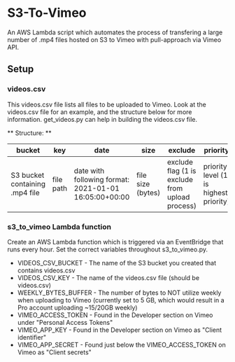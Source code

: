 # S3-To-Vimeo

An AWS Lambda script which automates the process of transfering a large number of .mp4 files hosted on S3 to Vimeo with pull-approach via Vimeo API.

## Setup

### videos.csv

This videos.csv file lists all files to be uploaded to Vimeo. Look at the videos.csv file for an example, and the structure below for more information.
get_videos.py can help in building the videos.csv file.

** Structure: **

| **bucket** | **key** | **date** | **size** | **exclude** | **priority** | **uploaded** |
| ---------- | ------- | -------- | -------- | ----------- | ------------ | ------------ |
| S3 bucket containing .mp4 file | file path | date with following format: 2021-01-01 16:05:00+00:00 | file size (bytes) | exclude flag (1 is exclude from upload process) | priority level (1 is highest priority) | uploaded flag (1 is already uploaded)

### s3_to_vimeo Lambda function

Create an AWS Lambda function which is triggered via an EventBridge that runs every hour. Set the correct variables throughout s3_to_vimeo.py.

* VIDEOS_CSV_BUCKET - The name of the S3 bucket you created that contains videos.csv
* VIDEOS_CSV_KEY - The name of the videos.csv file (should be videos.csv)
* WEEKLY_BYTES_BUFFER - The number of bytes to NOT utilize weekly when uploading to Vimeo (currently set to 5 GB, which would result in a Pro account uploading ~15/20GB weekly)
* VIMEO_ACCESS_TOKEN - Found in the Developer section on Vimeo under "Personal Access Tokens"
* VIMEO_APP_KEY - Found in the Developer section on Vimeo as "Client identifier"
* VIMEO_APP_SECRET - Found just below the VIMEO_ACCESS_TOKEN on Vimeo as "Client secrets"
